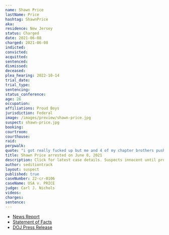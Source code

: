 ```yaml
---
name: Shawn Price
lastName: Price
hashtag: ShawnPrice
aka:
residence: New Jersey
status: Charged
date: 2021-06-08
charged: 2021-06-08
indicted:
convicted:
acquitted:
sentenced:
dismissed:
deceased:
plea_hearing: 2022-10-14
trial_date:
trial_type:
sentencing:
status_conference:
age: 26
occupation:
affiliations: Proud Boys
jurisdiction: Federal
image: /images/preview/shawn-price.jpg
suspect: shawn-price.jpg
booking:
courtroom:
courthouse:
raid:
perpwalk:
quote: "i got really fucked up but me and 4 of my chapter brothers pushed that line and started it ourselves had to be done."
title: Shawn Price arrested on June 8, 2021
description: Click for latest case details. Suspects innocent until proven guilty.
author: seditiontrack
layout: suspect
published: true
caseNumber: 22-cr-0106
caseName: USA v. PRICE
judge: Carl J. Nichols
videos:
charges:
sentence:
---
```

- [News Report](https://www.dailyrecord.com/story/news/2021/06/08/capitol-riot-rockaway-twp-proud-boys-member-charged-role-deadly-attack/7606726002/)
- [Statement of Facts](https://www.justice.gov/usao-dc/case-multi-defendant/file/1402491/download)
- [DOJ Press Release](https://www.justice.gov/usao-dc/pr/self-identified-proud-boy-arrested-violent-entry-and-obstruction-justice-during-jan-6)
